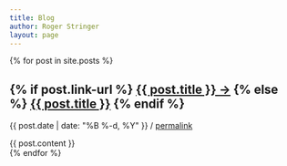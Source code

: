 ```yaml
---
title: Blog
author: Roger Stringer
layout: page
---
```


<div class="posts">
	{% for post in site.posts %}
		<div class="blog-post">
			<h2 class="blog-post-title">
			{% if post.link-url %}
				<a href="{{ post.link-url }}" class="link">{{ post.title }} <span class="link-arrow">&rarr;</span></a>
			{% else %}
				<a href="{{ site.baseurl }}{{ post.url }}">{{ post.title }}</a>
			{% endif %}
			</h2>
			<p class="blog-post-meta">
				{{ post.date | date: "%B %-d, %Y" }}  /
				<a href="{{ site.baseurl }}{{ post.url }}">permalink</a>
			</p>
			{{ post.content }}
		</div>
	{% endfor %}
</div>